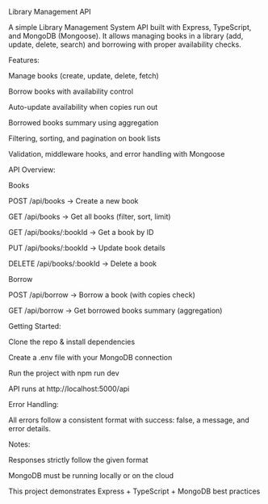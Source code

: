 Library Management API

A simple Library Management System API built with Express, TypeScript, and MongoDB (Mongoose).
It allows managing books in a library (add, update, delete, search) and borrowing with proper availability checks.

Features:

Manage books (create, update, delete, fetch)

Borrow books with availability control

Auto-update availability when copies run out

Borrowed books summary using aggregation

Filtering, sorting, and pagination on book lists

Validation, middleware hooks, and error handling with Mongoose

API Overview:

Books

POST /api/books → Create a new book

GET /api/books → Get all books (filter, sort, limit)

GET /api/books/:bookId → Get a book by ID

PUT /api/books/:bookId → Update book details

DELETE /api/books/:bookId → Delete a book

Borrow

POST /api/borrow → Borrow a book (with copies check)

GET /api/borrow → Get borrowed books summary (aggregation)

Getting Started:

Clone the repo & install dependencies

Create a .env file with your MongoDB connection

Run the project with npm run dev

API runs at http://localhost:5000/api

Error Handling:

All errors follow a consistent format with success: false, a message, and error details.

Notes:

Responses strictly follow the given format

MongoDB must be running locally or on the cloud

This project demonstrates Express + TypeScript + MongoDB best practices
